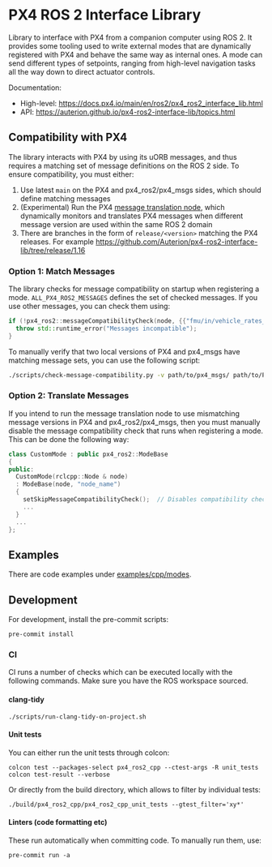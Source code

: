 # PX4 ROS 2 Interface Library

Library to interface with PX4 from a companion computer using ROS 2.
It provides some tooling used to write external modes that are dynamically registered with PX4 and behave the same way as internal ones.
A mode can send different types of setpoints, ranging from high-level navigation tasks all the way down to direct actuator controls.

Documentation:
- High-level: https://docs.px4.io/main/en/ros2/px4_ros2_interface_lib.html
- API: https://auterion.github.io/px4-ros2-interface-lib/topics.html

## Compatibility with PX4
The library interacts with PX4 by using its uORB messages, and thus requires a matching set of message definitions on the ROS 2 side.
To ensure compatibility, you must either:

1. Use latest `main` on the PX4 and px4_ros2/px4_msgs sides, which should define matching messages
1. (Experimental) Run the PX4 [message translation node](https://github.com/PX4/PX4-Autopilot/tree/main/msg/translation_node), which dynamically monitors and translates PX4 messages when different message version are used within the same ROS 2 domain
1. There are branches in the form of `release/<version>` matching the PX4 releases.
  For example https://github.com/Auterion/px4-ros2-interface-lib/tree/release/1.16

### Option 1: Match Messages

The library checks for message compatibility on startup when registering a mode.
`ALL_PX4_ROS2_MESSAGES` defines the set of checked messages. If you use other messages, you can check them using:
```cpp
if (!px4_ros2::messageCompatibilityCheck(node, {{"fmu/in/vehicle_rates_setpoint"}})) {
  throw std::runtime_error("Messages incompatible");
}
```

To manually verify that two local versions of PX4 and px4_msgs have matching message sets, you can use the following script:

```sh
./scripts/check-message-compatibility.py -v path/to/px4_msgs/ path/to/PX4-Autopilot/
```

### Option 2: Translate Messages

If you intend to run the message translation node to use mismatching message versions in PX4 and px4_ros2/px4_msgs, then you must manually disable the message compatibility check that runs when registering a mode.
This can be done the following way:

```c++
class CustomMode : public px4_ros2::ModeBase
{
public:
  CustomMode(rclcpp::Node & node)
  : ModeBase(node, "node_name")
  {
    setSkipMessageCompatibilityCheck();  // Disables compatibility check
    ...
  }
  ...
};
```

## Examples
There are code examples under [examples/cpp/modes](examples/cpp/modes).

## Development
For development, install the pre-commit scripts:
```shell
pre-commit install
```

### CI
CI runs a number of checks which can be executed locally with the following commands.
Make sure you have the ROS workspace sourced.

#### clang-tidy
```shell
./scripts/run-clang-tidy-on-project.sh
```

#### Unit tests
You can either run the unit tests through colcon:
```shell
colcon test --packages-select px4_ros2_cpp --ctest-args -R unit_tests
colcon test-result --verbose
```
Or directly from the build directory, which allows to filter by individual tests:
```shell
./build/px4_ros2_cpp/px4_ros2_cpp_unit_tests --gtest_filter='xy*'
```

#### Linters (code formatting etc)
These run automatically when committing code. To manually run them, use:
```shell
pre-commit run -a
```
